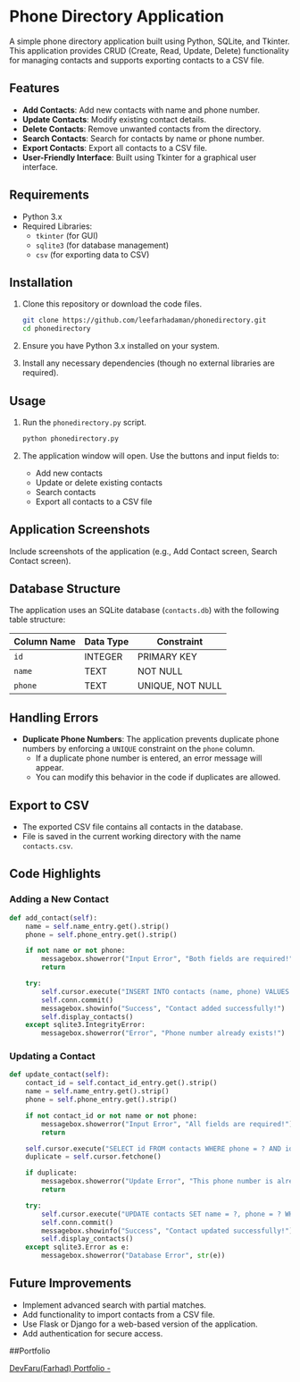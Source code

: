# Phone Directory Application

A simple phone directory application built using Python, SQLite, and Tkinter. This application provides CRUD (Create, Read, Update, Delete) functionality for managing contacts and supports exporting contacts to a CSV file.

## Features

- **Add Contacts**: Add new contacts with name and phone number.
- **Update Contacts**: Modify existing contact details.
- **Delete Contacts**: Remove unwanted contacts from the directory.
- **Search Contacts**: Search for contacts by name or phone number.
- **Export Contacts**: Export all contacts to a CSV file.
- **User-Friendly Interface**: Built using Tkinter for a graphical user interface.

## Requirements

- Python 3.x
- Required Libraries:
  - `tkinter` (for GUI)
  - `sqlite3` (for database management)
  - `csv` (for exporting data to CSV)

## Installation

1. Clone this repository or download the code files.
   ```bash
   git clone https://github.com/leefarhadaman/phonedirectory.git
   cd phonedirectory
   ```

2. Ensure you have Python 3.x installed on your system.

3. Install any necessary dependencies (though no external libraries are required).

## Usage

1. Run the `phonedirectory.py` script.
   ```bash
   python phonedirectory.py
   ```

2. The application window will open. Use the buttons and input fields to:
   - Add new contacts
   - Update or delete existing contacts
   - Search contacts
   - Export all contacts to a CSV file

## Application Screenshots

Include screenshots of the application (e.g., Add Contact screen, Search Contact screen).

## Database Structure

The application uses an SQLite database (`contacts.db`) with the following table structure:

| Column Name | Data Type    | Constraint       |
|-------------|--------------|------------------|
| `id`        | INTEGER      | PRIMARY KEY      |
| `name`      | TEXT         | NOT NULL         |
| `phone`     | TEXT         | UNIQUE, NOT NULL |

## Handling Errors

- **Duplicate Phone Numbers**:
  The application prevents duplicate phone numbers by enforcing a `UNIQUE` constraint on the `phone` column.
  - If a duplicate phone number is entered, an error message will appear.
  - You can modify this behavior in the code if duplicates are allowed.

## Export to CSV

- The exported CSV file contains all contacts in the database.
- File is saved in the current working directory with the name `contacts.csv`.

## Code Highlights

### Adding a New Contact
```python
def add_contact(self):
    name = self.name_entry.get().strip()
    phone = self.phone_entry.get().strip()

    if not name or not phone:
        messagebox.showerror("Input Error", "Both fields are required!")
        return

    try:
        self.cursor.execute("INSERT INTO contacts (name, phone) VALUES (?, ?)", (name, phone))
        self.conn.commit()
        messagebox.showinfo("Success", "Contact added successfully!")
        self.display_contacts()
    except sqlite3.IntegrityError:
        messagebox.showerror("Error", "Phone number already exists!")
```

### Updating a Contact
```python
def update_contact(self):
    contact_id = self.contact_id_entry.get().strip()
    name = self.name_entry.get().strip()
    phone = self.phone_entry.get().strip()

    if not contact_id or not name or not phone:
        messagebox.showerror("Input Error", "All fields are required!")
        return

    self.cursor.execute("SELECT id FROM contacts WHERE phone = ? AND id != ?", (phone, contact_id))
    duplicate = self.cursor.fetchone()

    if duplicate:
        messagebox.showerror("Update Error", "This phone number is already assigned to another contact!")
        return

    try:
        self.cursor.execute("UPDATE contacts SET name = ?, phone = ? WHERE id = ?", (name, phone, contact_id))
        self.conn.commit()
        messagebox.showinfo("Success", "Contact updated successfully!")
        self.display_contacts()
    except sqlite3.Error as e:
        messagebox.showerror("Database Error", str(e))
```

## Future Improvements

- Implement advanced search with partial matches.
- Add functionality to import contacts from a CSV file.
- Use Flask or Django for a web-based version of the application.
- Add authentication for secure access.

##Portfolio

[DevFaru(Farhad) Portfolio - ](https://devfaru.netlify.app)

